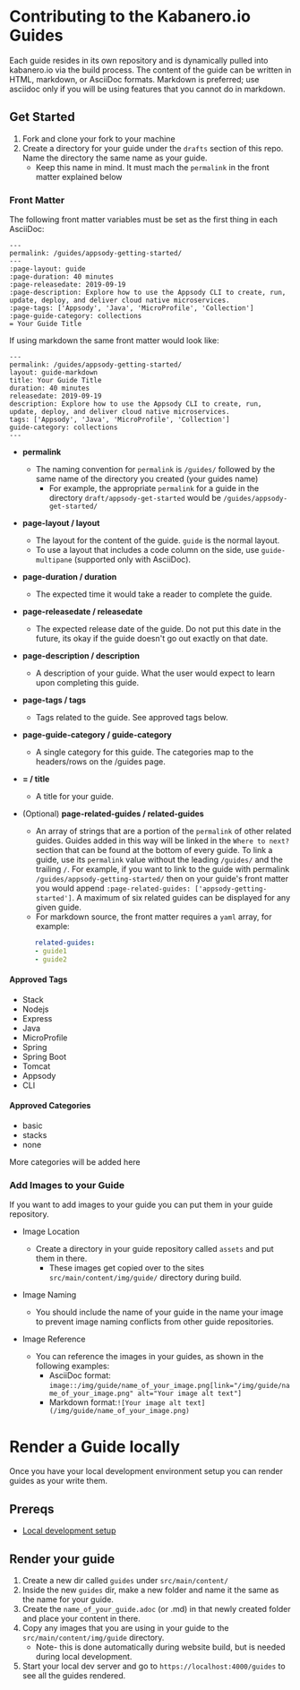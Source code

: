 # Contributing to the Kabanero.io Guides
Each guide resides in its own repository and is dynamically pulled into kabanero.io via the build process. The content of the guide can be written in HTML, markdown, or AsciiDoc formats.  Markdown is preferred; use asciidoc only if you will be using features that you cannot do in markdown.

## Get Started

1. Fork and clone your fork to your machine
1. Create a directory for your guide under the `drafts` section of this repo. Name the directory the same name as your guide.
   - Keep this name in mind. It must mach the `permalink` in the front matter explained below

### Front Matter

The following front matter variables must be set as the first thing in each AsciiDoc:
```
---
permalink: /guides/appsody-getting-started/
---
:page-layout: guide
:page-duration: 40 minutes
:page-releasedate: 2019-09-19
:page-description: Explore how to use the Appsody CLI to create, run, update, deploy, and deliver cloud native microservices.
:page-tags: ['Appsody', 'Java', 'MicroProfile', 'Collection']
:page-guide-category: collections
= Your Guide Title
```

If using markdown the same front matter would look like:
```
---
permalink: /guides/appsody-getting-started/
layout: guide-markdown
title: Your Guide Title
duration: 40 minutes
releasedate: 2019-09-19
description: Explore how to use the Appsody CLI to create, run, update, deploy, and deliver cloud native microservices.
tags: ['Appsody', 'Java', 'MicroProfile', 'Collection']
guide-category: collections
---
```

* **permalink**
   * The naming convention for `permalink` is `/guides/` followed by the same name of the directory you created (your guides name)
      * For example, the appropriate `permalink` for a guide in the directory `draft/appsody-get-started` would be `/guides/appsody-get-started/`
* **page-layout / layout**
   * The layout for the content of the guide. `guide` is the normal layout.
   * To use a layout that includes a code column on the side, use `guide-multipane` (supported only with AsciiDoc).
* **page-duration / duration**
   * The expected time it would take a reader to complete the guide.
* **page-releasedate / releasedate**
   * The expected release date of the guide. Do not put this date in the future, its okay if the guide doesn't go out exactly on that date.
* **page-description / description**
   * A description of your guide. What the user would expect to learn upon completing this guide.
* **page-tags / tags**
   * Tags related to the guide. See approved tags below.
* **page-guide-category / guide-category**
   * A single category for this guide. The categories map to the headers/rows on the /guides page.
* **= / title**
   * A title for your guide.
* (Optional) **page-related-guides / related-guides**
   * An array of strings that are a portion of the `permalink` of other related guides. Guides added in this way will be linked in the `Where to next?` section that can be found at the bottom of every guide. To link a guide, use its `permalink` value without the leading `/guides/` and the trailing `/`. For example, if you want to link to the guide with permalink `/guides/appsody-getting-started/` then on your guide's front matter you would append `:page-related-guides: ['appsody-getting-started']`. A maximum of six related guides can be displayed for any given guide.
   * For markdown source, the front matter requires a `yaml` array, for example:

   ```yaml
      related-guides:
      - guide1
      - guide2
   ```

#### Approved Tags
* Stack
* Nodejs
* Express
* Java
* MicroProfile
* Spring
* Spring Boot
* Tomcat
* Appsody
* CLI

#### Approved Categories
* basic
* stacks
* none

More categories will be added here

### Add Images to your Guide

If you want to add images to your guide you can put them in your guide repository.

* Image Location
   * Create a directory in your guide repository called `assets` and put them in there.
      * These images get copied over to the sites `src/main/content/img/guide/` directory during build.

* Image Naming
   * You should include the name of your guide in the name your image to prevent image naming conflicts from other guide repositories.

* Image Reference
   * You can reference the images in your guides, as shown in the following examples:
      * AsciiDoc format: `image::/img/guide/name_of_your_image.png[link="/img/guide/name_of_your_image.png" alt="Your image alt text"]`
      * Markdown format:`![Your image alt text](/img/guide/name_of_your_image.png)`

# Render a Guide locally

Once you have your local development environment setup you can render guides as your write them.

## Prereqs
* [Local development setup](https://github.com/kabanero-io/kabanero-website/blob/master/CONTRIBUTING.md#local-development-setup)

## Render your guide

1. Create a new dir called `guides` under `src/main/content/`
1. Inside the new `guides` dir, make a new folder and name it the same as the name for your guide.
1. Create the `name_of_your_guide.adoc` (or .md) in that newly created folder and place your content in there.
1. Copy any images that you are using in your guide to the `src/main/content/img/guide` directory.
   * Note- this is done automatically during website build, but is needed during local development.
1. Start your local dev server and go to `https://localhost:4000/guides` to see all the guides rendered.
